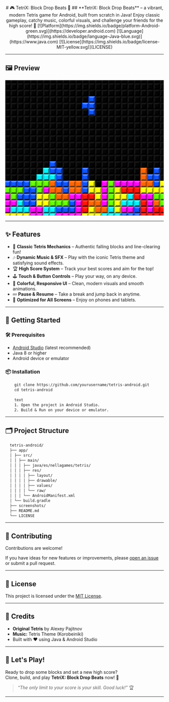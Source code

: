 


<div align="center">
# 🎮 TetriX: Block Drop Beats 🎵
## **TetriX: Block Drop Beats** – a vibrant, modern Tetris game for Android, built from scratch in Java!  
Enjoy classic gameplay, catchy music, colorful visuals, and challenge your friends for the high score! 🚀
[![Platform](https://img.shields.io/badge/platform-Android-green.svg)](https://developer.android.com)
[![Language](https://img.shields.io/badge/language-Java-blue.svg)](https://www.java.com)
[![License](https://img.shields.io/badge/license-MIT-yellow.svg)](LICENSE)
</div>


---

## 🖼️ Preview

 <p align="center">
      <img src="https://github.com/Ornella-Gigante/tetris/blob/main/demo_image.png" width="600" alt="Gameplay Screenshot">
    
  </p>

---

## ✨ Features

- 🎲 **Classic Tetris Mechanics** – Authentic falling blocks and line-clearing fun!
- 🎶 **Dynamic Music & SFX** – Play with the iconic Tetris theme and satisfying sound effects.
- 🏆 **High Score System** – Track your best scores and aim for the top!
- 🕹️ **Touch & Button Controls** – Play your way, on any device.
- 🌈 **Colorful, Responsive UI** – Clean, modern visuals and smooth animations.
- 💤 **Pause & Resume** – Take a break and jump back in anytime.
- 📱 **Optimized for All Screens** – Enjoy on phones and tablets.

---

## 🚀 Getting Started

### 🛠️ Prerequisites

- [Android Studio](https://developer.android.com/studio) (latest recommended)
- Java 8 or higher
- Android device or emulator

### 📦 Installation

        git clone https://github.com/yourusername/tetris-android.git
        cd tetris-android
        
        text
        1. Open the project in Android Studio.
        2. Build & Run on your device or emulator.

---

## 🗂️ Project Structure

      tetris-android/
      ├── app/
      │ ├── src/
      │ │ ├── main/
      │ │ │ ├── java/es/nellagames/tetris/
      │ │ │ ├── res/
      │ │ │ │ ├── layout/
      │ │ │ │ ├── drawable/
      │ │ │ │ ├── values/
      │ │ │ │ └── raw/
      │ │ │ └── AndroidManifest.xml
      │ └── build.gradle
      ├── screenshots/
      ├── README.md
      └── LICENSE



---

## 🤝 Contributing

Contributions are welcome!  

If you have ideas for new features or improvements, please [open an issue](https://github.com/yourusername/tetris-android/issues) or submit a pull request.

---

## 📄 License

This project is licensed under the [MIT License](LICENSE).

---

## 🙏 Credits

- **Original Tetris** by Alexey Pajitnov
- **Music:** Tetris Theme (Korobeiniki)
- Built with ❤️ using Java & Android Studio

---

## 🚩 Let's Play!

Ready to drop some blocks and set a new high score?  
Clone, build, and play **TetriX: Block Drop Beats** now! 🎉

> _“The only limit to your score is your skill. Good luck!”_ 🏆

---

